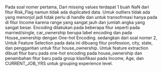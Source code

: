 Pada soal nomer pertama, Dari missing values terdapat 1 buah NaN dari fitur Risk_Flag namun tidak ada duplicated data. 
Untuk outliers tidak ada yang menonjol jadi tidak perlu di handle dan untuk transofrmasi hanya pada di fitur Income karena range yang sangat jauh dan jumlah angka yang sangat besar. 
Encoding dilakukan pada beberapa fitur seperti pada married/single, car_ownership berupa label encoding dan pada House_ownership dengan One-hot Encoding.
sedangkan dari soal nomer 2, Untuk Feature Selection pada data ini dibuang fitur profession, city, state, dan penggantian untuk fitur house_ownership. 
Untuk feature extraction dibuat fitur baru pada one-hot encoding pada house_ownership dan penambahan fitur baru pada group klasifikasi pada Income, Age, dan CURRENT_JOB_YRS untuk grouping experience level.
